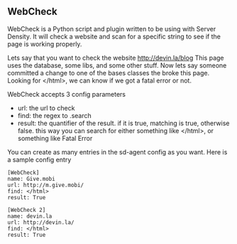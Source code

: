 WebCheck
--------

WebCheck is a Python script and plugin written to be using with Server Density.
It will check a website and scan for a specific string to see if the page is working properly.

Lets say that you want to check the website http://devin.la/blog
This page uses the database, some libs, and some other stuff.
Now lets say someone committed a change to one of the bases classes the broke this page.
Looking for &lt;/html&gt;, we can know if we got a fatal error or not.

WebCheck accepts 3 config parameters

* url: the url to check
* find: the regex to .search
* result: the quantifier of the result. if it is true, matching is true, otherwise false. this way you can search for either something like &lt;/html&gt;, or something like Fatal Error

You can create as many entries in the sd-agent config as you want. Here is a sample config entry


	[WebCheck]
	name: Give.mobi
	url: http://m.give.mobi/
	find: </html>
	result: True
	
	[WebCheck 2]
	name: devin.la
	url: http://devin.la/
	find: </html>
	result: True
